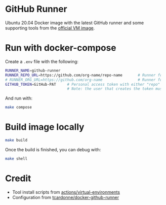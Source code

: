 # GitHub Runner
Ubuntu 20.04 Docker image with the latest GitHub runner and some supporting tools from the [official VM image](https://github.com/actions/virtual-environments).

# Run with docker-compose

Create a `.env` file with the following:

```sh
RUNNER_NAME=github-runner
RUNNER_REPO_URL=https://github.com/org-name/repo-name       # Runner for a single repo
# RUNNER_ORG_URL=https://github.com/org-name                # Runner for an organization
GITHUB_TOKEN=GitHub-PAT     # Personal access token with either "repo" or "admin:org" scope
                            # Note: the user that creates the token must be an admin for the repo or org
```

And run with:

```sh
make compose
```

# Build image locally

```sh
make build
```

Once the build is finished, you can debug with:

```sh
make shell
```

# Credit
* Tool install scripts from [actions/virtual-environments](https://github.com/actions/virtual-environments/tree/main/images/linux/scripts)
* Configuration from [tcardonne/docker-github-runner](https://github.com/tcardonne/docker-github-runner)

